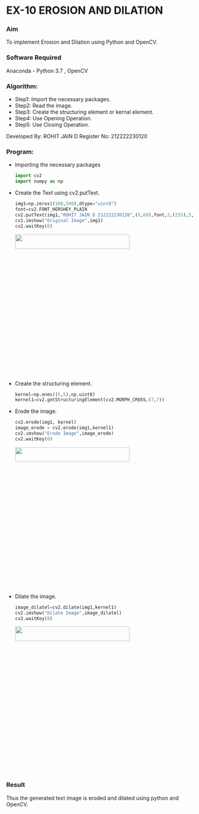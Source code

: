 # EX-10 EROSION AND DILATION
### Aim
To implement Erosion and Dilation using Python and OpenCV.
### Software Required
Anaconda - Python 3.7 , OpenCV
### Algorithm:
- Step1: Import the necessary packages.
- Step2: Read the image.
- Step3: Create the structuring element or kernal element.
- Step4: Use Opening Operation.
- Step5: Use Closing Operation.

Developed By: ROHIT JAIN D
Register No: 212222230120<br>
### Program:
- Importing the necessary packages
  ``` Python
  import cv2
  import numpy as np
  ```
- Create the Text using cv2.putText.
  ```Python
  img1=np.zeros((100,500),dtype="uint8")
  font=cv2.FONT_HERSHEY_PLAIN
  cv2.putText(img1,"ROHIT JAIN D 212222230120",(5,60),font,2,(255),5,cv2.LINE_AA)
  cv2.imshow("Original Image",img1)
  cv2.waitKey(0)
  ```
  <img height=10% width=80% src="https://github.com/ROHITJAIND/EX-10-EROSION-AND-DILATION/assets/118707073/4d241402-e96a-4c28-9017-30946f815cfc">
- Create the structuring element.
  ```Python
  kernel=np.ones((5,5),np.uint8)
  kernel1=cv2.getStructuringElement(cv2.MORPH_CROSS,(7,7))
  ```
- Erode the image.
  ```Python
  cv2.erode(img1, kernel)
  image_erode = cv2.erode(img1,kernel1)
  cv2.imshow("Erode Image",image_erode)
  cv2.waitKey(0)
  ```
  <img height=10% width=80% src="https://github.com/ROHITJAIND/EX-10-EROSION-AND-DILATION/assets/118707073/f062aabb-dd88-4eab-9963-0fd1746e71b0">
- Dilate the image.
  ```Python
  image_dilatel=cv2.dilate(img1,kernel1)
  cv2.imshow("Dilate Image",image_dilatel)
  cv2.waitKey(0)
  ```
  <img height=10% width=80% src="https://github.com/ROHITJAIND/EX-10-EROSION-AND-DILATION/assets/118707073/c17f47e8-7d8c-4efe-85a1-254e4cd1b186">

### Result
Thus the generated text image is eroded and dilated using python and OpenCV.
